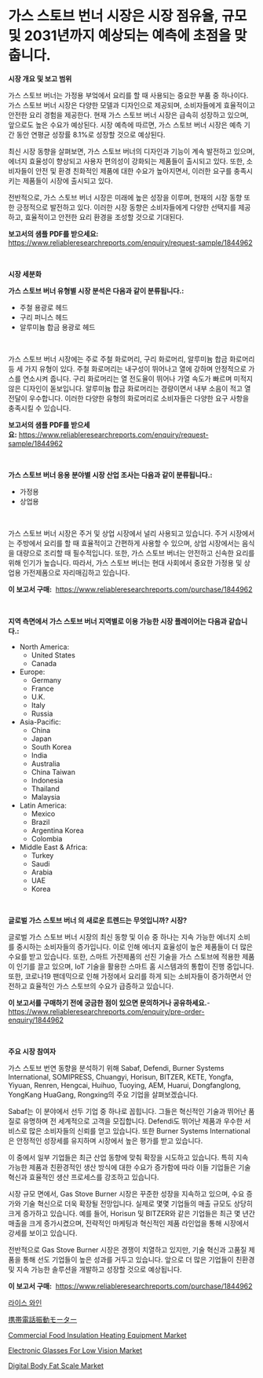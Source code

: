 <p><h1>가스 스토브 번너 시장은 시장 점유율, 규모 및 2031년까지 예상되는 예측에 초점을 맞춥니다.</h1></p><p><strong>시장 개요 및 보고 범위</strong></p>
<p><p>가스 스토브 버너는 가정용 부엌에서 요리를 할 때 사용되는 중요한 부품 중 하나이다. 가스 스토브 버너 시장은 다양한 모델과 디자인으로 제공되며, 소비자들에게 효율적이고 안전한 요리 경험을 제공한다. 현재 가스 스토브 버너 시장은 급속히 성장하고 있으며, 앞으로도 높은 수요가 예상된다. 시장 예측에 따르면, 가스 스토브 버너 시장은 예측 기간 동안 연평균 성장률 8.1%로 성장할 것으로 예상된다. </p><p>최신 시장 동향을 살펴보면, 가스 스토브 버너의 디자인과 기능이 계속 발전하고 있으며, 에너지 효율성이 향상되고 사용자 편의성이 강화되는 제품들이 출시되고 있다. 또한, 소비자들이 안전 및 환경 친화적인 제품에 대한 수요가 높아지면서, 이러한 요구를 충족시키는 제품들이 시장에 출시되고 있다. </p><p>전반적으로, 가스 스토브 버너 시장은 미래에 높은 성장을 이루며, 현재의 시장 동향 또한 긍정적으로 발전하고 있다. 이러한 시장 동향은 소비자들에게 다양한 선택지를 제공하고, 효율적이고 안전한 요리 환경을 조성할 것으로 기대된다.</p></p>
<p><strong>보고서의 샘플 PDF를 받으세요:</strong> <a href="https://www.reliableresearchreports.com/enquiry/request-sample/1844962">https://www.reliableresearchreports.com/enquiry/request-sample/1844962</a></p>
<p>&nbsp;</p>
<p><strong>시장 세분화</strong></p>
<p><strong>가스 스토브 버너 유형별 시장 분석은 다음과 같이 분류됩니다.:</strong></p>
<p><ul><li>주철 용광로 헤드</li><li>구리 퍼니스 헤드</li><li>알루미늄 합금 용광로 헤드</li></ul></p>
<p>&nbsp;</p>
<p><p>가스 스토브 버너 시장에는 주로 주철 화로머리, 구리 화로머리, 알루미늄 합금 화로머리 등 세 가지 유형이 있다. 주철 화로머리는 내구성이 뛰어나고 열에 강하며 안정적으로 가스를 연소시켜 줍니다. 구리 화로머리는 열 전도율이 뛰어나 가열 속도가 빠르며 미적지 않은 디자인이 돋보입니다. 알루미늄 합금 화로머리는 경량이면서 내부 소음이 적고 열 전달이 우수합니다. 이러한 다양한 유형의 화로머리로 소비자들은 다양한 요구 사항을 충족시킬 수 있습니다.</p></p>
<p><strong>보고서의 샘플 PDF를 받으세요:</strong>&nbsp;<a href="https://www.reliableresearchreports.com/enquiry/request-sample/1844962">https://www.reliableresearchreports.com/enquiry/request-sample/1844962</a></p>
<p>&nbsp;</p>
<p><strong> 가스 스토브 버너 응용 분야별 시장 산업 조사는 다음과 같이 분류됩니다.:</strong></p>
<p><ul><li>가정용</li><li>상업용</li></ul></p>
<p>&nbsp;</p>
<p><p>가스 스토브 버너 시장은 주거 및 상업 시장에서 널리 사용되고 있습니다. 주거 시장에서는 주방에서 요리를 할 때 효율적이고 간편하게 사용할 수 있으며, 상업 시장에서는 음식을 대량으로 조리할 때 필수적입니다. 또한, 가스 스토브 버너는 안전하고 신속한 요리를 위해 인기가 높습니다. 따라서, 가스 스토브 버너는 현대 사회에서 중요한 가정용 및 상업용 가전제품으로 자리매김하고 있습니다.</p></p>
<p><strong>이 보고서 구매:</strong>&nbsp; <a href="https://www.reliableresearchreports.com/purchase/1844962">https://www.reliableresearchreports.com/purchase/1844962</a></p>
<p>&nbsp;</p>
<p><strong>지역 측면에서 가스 스토브 버너 지역별로 이용 가능한 시장 플레이어는 다음과 같습니다.:</strong></p>
<p><ul>
    <li>
        North America:
        <ul>
            <li>United States</li>
            <li>Canada</li>
        </ul>
    </li>
    <li>
        Europe:
        <ul>
            <li>Germany</li>
            <li>France</li>
            <li>U.K.</li>
            <li>Italy</li>
            <li>Russia</li>
        </ul>
    </li>
    <li>
        Asia-Pacific:
        <ul>
            <li>China</li>
            <li>Japan</li>
            <li>South Korea</li>
            <li>India</li>
            <li>Australia</li>
            <li>China Taiwan</li>
            <li>Indonesia</li>
            <li>Thailand</li>
            <li>Malaysia</li>
        </ul>
    </li>
    <li>
        Latin America:
        <ul>
            <li>Mexico</li>
            <li>Brazil</li>
            <li>Argentina Korea</li>
            <li>Colombia</li>
        </ul>
    </li>
    <li>
        Middle East & Africa:
        <ul>
            <li>Turkey</li>
            <li>Saudi</li>
            <li>Arabia</li>
            <li>UAE</li>
            <li>Korea</li>
        </ul>
    </li>
    </ul></p>
<p>&nbsp;</p>
<p><strong>글로벌 가스 스토브 버너 의 새로운 트렌드는 무엇입니까? 시장?</strong></p>
<p><p>글로벌 가스 스토브 버너 시장의 최신 동향 및 이슈 중 하나는 지속 가능한 에너지 소비를 중시하는 소비자들의 증가입니다. 이로 인해 에너지 효율성이 높은 제품들이 더 많은 수요를 받고 있습니다. 또한, 스마트 가전제품의 선진 기술을 가스 스토브에 적용한 제품이 인기를 끌고 있으며, IoT 기술을 활용한 스마트 홈 시스템과의 통합이 진행 중입니다. 또한, 코로나19 팬데믹으로 인해 가정에서 요리를 하게 되는 소비자들이 증가하면서 안전하고 효율적인 가스 스토브의 수요가 급증하고 있습니다.</p></p>
<p><strong>이 보고서를 구매하기 전에 궁금한 점이 있으면 문의하거나 공유하세요.</strong>- <a href="https://www.reliableresearchreports.com/enquiry/pre-order-enquiry/1844962">https://www.reliableresearchreports.com/enquiry/pre-order-enquiry/1844962</a></p>
<p>&nbsp;</p>
<p><strong>주요 시장 참여자</strong></p>
<p><p>가스 스토브 번연 동향을 분석하기 위해 Sabaf, Defendi, Burner Systems International, SOMIPRESS, Chuangyi, Horisun, BITZER, KETE, Yongfa, Yiyuan, Renren, Hengcai, Huihuo, Tuoying, AEM, Huarui, Dongfanglong, YongKang HuaGang, Rongxing의 주요 기업을 살펴보겠습니다.</p><p>Sabaf는 이 분야에서 선두 기업 중 하나로 꼽힙니다. 그들은 혁신적인 기술과 뛰어난 품질로 유명하며 전 세계적으로 고객을 모집합니다. Defendi도 뛰어난 제품과 우수한 서비스로 많은 소비자들의 신뢰를 얻고 있습니다. 또한 Burner Systems International은 안정적인 성장세를 유지하며 시장에서 높은 평가를 받고 있습니다.</p><p>이 중에서 일부 기업들은 최근 산업 동향에 맞춰 확장을 시도하고 있습니다. 특히 지속 가능한 제품과 친환경적인 생산 방식에 대한 수요가 증가함에 따라 이들 기업들은 기술 혁신과 효율적인 생산 프로세스를 강조하고 있습니다. </p><p>시장 규모 면에서, Gas Stove Burner 시장은 꾸준한 성장을 지속하고 있으며, 수요 증가와 기술 혁신으로 더욱 확장될 전망입니다. 실제로 몇몇 기업들의 매출 규모도 상당히 크게 증가하고 있습니다. 예를 들어, Horisun 및 BITZER와 같은 기업들은 최근 몇 년간 매출을 크게 증가시켰으며, 전략적인 마케팅과 혁신적인 제품 라인업을 통해 시장에서 강세를 보이고 있습니다. </p><p>전반적으로 Gas Stove Burner 시장은 경쟁이 치열하고 있지만, 기술 혁신과 고품질 제품을 통해 선도 기업들이 높은 성과를 거두고 있습니다. 앞으로 더 많은 기업들이 친환경 및 지속 가능한 솔루션을 개발하고 성장할 것으로 예상됩니다.</p></p>
<p><strong>이 보고서 구매:</strong>&nbsp;&nbsp;<a href="https://www.reliableresearchreports.com/purchase/1844962">https://www.reliableresearchreports.com/purchase/1844962</a></p>
<p><p><a href="https://github.com/lkwggful07722/Market-Research-Report-List-1/blob/main/7226428186067.md">라이스 와인</a></p><p><a href="https://github.com/ycmtqqhvk3273/Market-Research-Report-List-1/blob/main/5247270186162.md">携帯電話振動モーター</a></p><p><a href="https://carnation-joke-41f.notion.site/Commercial-Food-Insulation-Heating-Equipment-Market-Research-Report-The-Key-To-Successful-Business--fddaf6fc4841487eae3fe53fddb0baf8">Commercial Food Insulation Heating Equipment Market</a></p><p><a href="https://view.publitas.com/reportprime-1/electronic-glasses-for-low-vision-market-with-the-goal-of-estimating-the-market-size-and-future-growth-potential-of-various-market-segments-based-on-component-applications-end-user-and-region/">Electronic Glasses For Low Vision Market</a></p><p><a href="https://view.publitas.com/reportprime-1/digital-body-fat-scale-market-size-and-growth-market-segmentation-regional-and-country-breakdowns-and-market-trends-for-period-from-2024-2031/">Digital Body Fat Scale Market</a></p></p>
